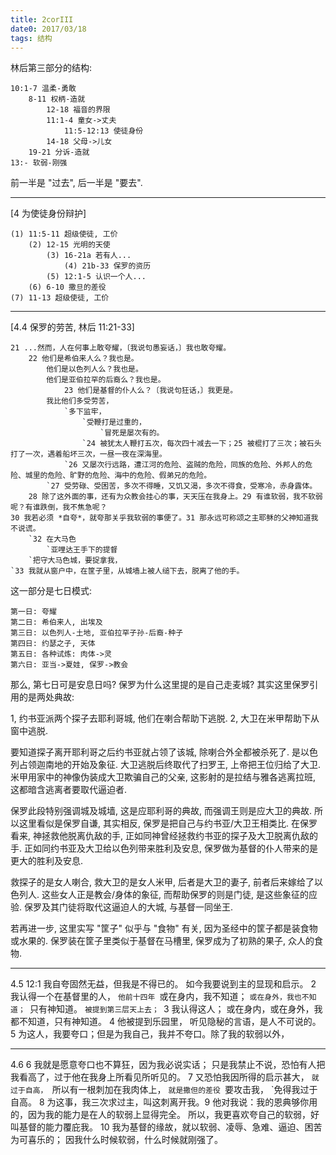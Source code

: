 ```yaml
---
title: 2corIII
date0: 2017/03/18
tags: 结构
---
```


林后第三部分的结构:

    10:1-7 温柔-勇敢
        8-11 权柄-造就
            12-18 福音的界限
            11:1-4 童女->丈夫
                11:5-12:13 使徒身份
            14-18 父母->儿女
        19-21 分诉-造就
    13:- 软弱-刚强

前一半是 "过去", 后一半是 "要去".

---
[4 为使徒身份辩护]

    (1) 11:5-11 超级使徒, 工价
        (2) 12-15 光明的天使
            (3) 16-21a 若有人...
                (4) 21b-33 保罗的资历
            (5) 12:1-5 认识一个人...
        (6) 6-10 撒旦的差役
    (7) 11-13 超级使徒, 工价

---

[4.4 保罗的劳苦, 林后 11:21-33]

    21 ...然而，人在何事上敢夸耀，〔我说句愚妄话，〕我也敢夸耀。
        22 他们是希伯来人么？我也是。
            他们是以色列人么？我也是。
            他们是亚伯拉罕的后裔么？我也是。
                23 他们是基督的仆人么？〔我说句狂话，〕我更是。
            我比他们多受劳苦，
                `多下监牢，
                    `受鞭打是过重的，
                        `冒死是屡次有的。
                    `24 被犹太人鞭打五次，每次四十减去一下；25 被棍打了三次；被石头打了一次，遇着船坏三次，一昼一夜在深海里。
                `26 又屡次行远路，遭江河的危险、盗贼的危险，同族的危险、外邦人的危险、城里的危险、旷野的危险、海中的危险、假弟兄的危险。
            `27 受劳碌、受困苦，多次不得睡，又饥又渴，多次不得食，受寒冷，赤身露体。
        28 除了这外面的事，还有为众教会挂心的事，天天压在我身上。29 有谁软弱，我不软弱呢？有谁跌倒，我不焦急呢？
    30 我若必须 *自夸*，就夸那关乎我软弱的事便了。31 那永远可称颂之主耶稣的父神知道我不说谎。
        `32 在大马色
            `亚哩达王手下的提督
        `把守大马色城，要捉拿我，
    `33 我就从窗户中，在筐子里，从城墙上被人缒下去，脱离了他的手。

这一部分是七日模式:

    第一日: 夸耀
    第二日: 希伯来人, 出埃及
    第三日: 以色列人-土地, 亚伯拉罕子孙-后裔-种子
    第四日: 约瑟之子, 天体
    第五日: 各种试炼: 肉体->灵
    第六日: 亚当->夏娃, 保罗->教会

那么, 第七日可是安息日吗? 保罗为什么这里提的是自己走麦城? 其实这里保罗引用的是两处典故:

1, 约书亚派两个探子去耶利哥城, 他们在喇合帮助下逃脱.
2, 大卫在米甲帮助下从窗中逃脱.

要知道探子离开耶利哥之后约书亚就占领了该城, 除喇合外全都被杀死了. 是以色列占领迦南地的开始及象征. 大卫逃脱后终取代了扫罗王, 上帝把王位归给了大卫. 米甲用家中的神像伪装成大卫欺骗自己的父亲, 这影射的是拉结与雅各逃离拉班, 这都暗含逃离者要取代逼迫者.

保罗此段特别强调城及城墙, 这是应耶利哥的典故, 而强调王则是应大卫的典故. 所以这里看似是保罗自谦, 其实相反, 保罗是把自己与约书亚/大卫王相类比. 在保罗看来, 神拯救他脱离仇敌的手, 正如同神曾经拯救约书亚的探子及大卫脱离仇敌的手. 正如同约书亚及大卫给以色列带来胜利及安息, 保罗做为基督的仆人带来的是更大的胜利及安息.

救探子的是女人喇合, 救大卫的是女人米甲, 后者是大卫的妻子, 前者后来嫁给了以色列人. 这些女人正是教会/身体的象征, 而帮助保罗的则是门徒, 是这些象征的应验. 保罗及其门徒将取代这逼迫人的大城, 与基督一同坐王.

若再进一步, 这里实写 "筐子" 似乎与 "食物" 有关, 因为圣经中的筐子都是装食物或水果的. 保罗装在筐子里类似于基督在马槽里, 保罗成为了初熟的果子, 众人的食物.

---
4.5
    12:1 我自夸固然无益，但我是不得已的。
        如今我要说到主的显现和启示。
            2 我认得一个在基督里的人，
                `他前十四年
                    `或在身内，我不知道；
                        `或在身外，我也不知道；
                    `只有神知道。
                `被提到第三层天上去；
            `3 我认得这人；
                或在身内，或在身外，我都不知道，只有神知道。
            4 他被提到乐园里，
        听见隐秘的言语，是人不可说的。
    5 为这人，我要夸口；但是为我自己，我并不夸口。除了我的软弱以外，

---
4.6
    6 我就是愿意夸口也不算狂，因为我必说实话；
        只是我禁止不说，恐怕有人把我看高了，过于他在我身上所看见所听见的。
            7 又恐怕我因所得的启示甚大，
                `就过于自高，
                    `所以有一根刺加在我肉体上，
                        `就是撒但的差役
                    `要攻击我，
                `免得我过于自高。
                8 为这事，我三次求过主，叫这刺离开我。9 他对我说：我的恩典够你用的，因为我的能力是在人的软弱上显得完全。
            所以，我更喜欢夸自己的软弱，好叫基督的能力覆庇我。
        10 我为基督的缘故，就以软弱、凌辱、急难、逼迫、困苦为可喜乐的；
    因我什么时候软弱，什么时候就刚强了。
